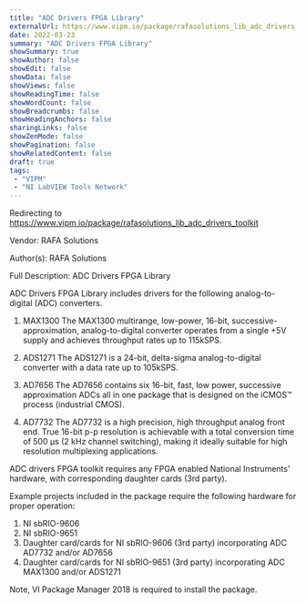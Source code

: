 ```yaml
---
title: "ADC Drivers FPGA Library"
externalUrl: https://www.vipm.io/package/rafasolutions_lib_adc_drivers_toolkit
date: 2022-03-23
summary: "ADC Drivers FPGA Library"
showSummary: true
showAuthor: false
showEdit: false
showData: false
showViews: false
showReadingTime: false
showWordCount: false
showBreadcrumbs: false
showHeadingAnchors: false
sharingLinks: false
showZenMode: false
showPagination: false
showRelatedContent: false
draft: true
tags:
 - "VIPM"
 - "NI LabVIEW Tools Network"
---
```


Redirecting to https://www.vipm.io/package/rafasolutions_lib_adc_drivers_toolkit

Vendor: RAFA Solutions

Author(s): RAFA Solutions
 
Full Description:
ADC Drivers FPGA Library

ADC Drivers FPGA Library includes drivers for the following analog-to-digital (ADC) converters.

1. MAX1300
The MAX1300 multirange, low-power, 16-bit, successive-approximation, analog-to-digital converter operates from a single +5V supply and achieves throughput rates up to 115kSPS.

2. ADS1271
The ADS1271 is a 24-bit, delta-sigma analog-to-digital converter with a data rate up to 105kSPS. 

3. AD7656
The AD7656 contains six 16-bit, fast, low power, successive approximation ADCs all in one package that is designed on the iCMOS™ process (industrial CMOS).

4. AD7732
The AD7732 is a high precision, high throughput analog front end. True 16-bit p-p resolution is achievable with a total conversion time of 500 µs (2 kHz channel switching), making it ideally suitable for high resolution multiplexing applications.

ADC drivers FPGA toolkit requires any FPGA enabled National Instruments' hardware, with corresponding daughter cards (3rd party).

Example projects included in the package require the following hardware for proper operation:

1. NI sbRIO-9606
2. NI sbRIO-9651
3. Daughter card/cards for NI sbRIO-9606 (3rd party) incorporating ADC AD7732 and/or AD7656
4. Daughter card/cards for NI sbRIO-9651 (3rd party) incorporating ADC MAX1300 and/or ADS1271

Note, VI Package Manager 2018 is required to install the package.